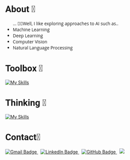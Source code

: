 <h1 style="font-family: Roboto;"> About 🪪 </h1>
    
<ul style="font-family: 'Open Sans', sans-serif;">
    ... 🧑‍💻Well, I like exploring approaches to AI such as.. 
    <li>Machine Learning</li>
    <li>Deep Learning</li>
    <li>Computer Vision</li>
    <li>Natural Language Processing</li>
</ul>

<h1 style="font-family: Roboto;"> Toolbox 🧰 </h1> 

[![My Skills](https://skillicons.dev/icons?i=java,python,cpp,ts,cs,r,sklearn,tensorflow,pytorch,aws,azure,docker,kubernetes,terraform,react)](https://skillicons.dev)

<h1 style="font-family: Roboto;"> Thinking 🤔 </h1>

[![My Skills](https://skillicons.dev/icons?i=golang,rust,zig)](https://skillicons.dev)

<h1 style="font-family: Roboto;"> Contact📇 </h1>

<div id="badges">
   <a href="mailto:kshatriya.prithvi.raj.27@gmail.com?">
   <img src="https://img.shields.io/badge/gmail-%23DD0031.svg?&style=for-the-badge&logo=gmail&logoColor=white" alt="Gmail Badge"/>
   </a> 
   &nbsp;
   <a href="https://www.linkedin.com/in/prithvi-raj-k-3431a8162/">
   <img src="https://img.shields.io/badge/LinkedIn-blue?style=for-the-badge&logo=linkedin&logoColor=white" alt="LinkedIn Badge"/>
   </a>
   &nbsp;
   <a href="https://github.com/prithvirajkshatriya">
   <img src="https://img.shields.io/badge/github-%23121011.svg?style=for-the-badge&logo=github&logoColor=white" alt="GitHub Badge"/>
   </a>
   &nbsp;
   <a href="https://discord.com/users/:1264564017951932456">
   <img src="https://img.shields.io/badge/Discord-%235865F2.svg?style=for-the-badge&logo=discord&logoColor=white"/>
   </a>
</div>
